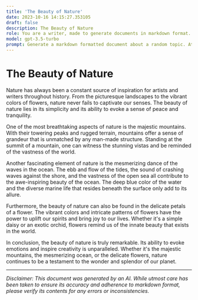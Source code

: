 ```yaml
---
title: 'The Beauty of Nature'
date: 2023-10-16 14:15:27.353105
draft: false
description: The Beauty of Nature
role: You are a writer, made to generate documents in markdown format. It is very important that all of the documents you generate are in valid markdown format.
model: gpt-3.5-turbo
prompt: Generate a markdown formatted document about a random topic. At the bottom, include a disclaimer explaining that the document was generated by you. The first line of the document should be the title. Make sure that the entire document is in proper markdown format, using a mix of various tags to make the document visually appealing.
---
```


# The Beauty of Nature

Nature has always been a constant source of inspiration for artists and writers throughout history. From the picturesque landscapes to the vibrant colors of flowers, nature never fails to captivate our senses. The beauty of nature lies in its simplicity and its ability to evoke a sense of peace and tranquility.

One of the most breathtaking aspects of nature is the majestic mountains. With their towering peaks and rugged terrain, mountains offer a sense of grandeur that is unmatched by any man-made structure. Standing at the summit of a mountain, one can witness the stunning vistas and be reminded of the vastness of the world.

Another fascinating element of nature is the mesmerizing dance of the waves in the ocean. The ebb and flow of the tides, the sound of crashing waves against the shore, and the vastness of the open sea all contribute to the awe-inspiring beauty of the ocean. The deep blue color of the water and the diverse marine life that resides beneath the surface only add to its allure.

Furthermore, the beauty of nature can also be found in the delicate petals of a flower. The vibrant colors and intricate patterns of flowers have the power to uplift our spirits and bring joy to our lives. Whether it's a simple daisy or an exotic orchid, flowers remind us of the innate beauty that exists in the world.

In conclusion, the beauty of nature is truly remarkable. Its ability to evoke emotions and inspire creativity is unparalleled. Whether it's the majestic mountains, the mesmerizing ocean, or the delicate flowers, nature continues to be a testament to the wonder and splendor of our planet.

---

*Disclaimer: This document was generated by an AI. While utmost care has been taken to ensure its accuracy and adherence to markdown format, please verify its contents for any errors or inconsistencies.*